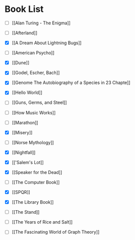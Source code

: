 # Book List

- [ ] [[Alan Turing - The Enigma]]
- [ ] [[Afterland]]
- [x] [[A Dream About Lightning Bugs]]
- [ ] [[American Psycho]]
- [x] [[Dune]]
- [x] [[Godel, Escher, Bach]]
- [x] [[Genome The Autobiography of a Species in 23 Chapte]]
- [x] [[Hello World]]
- [ ] [[Guns, Germs, and Steel]]
- [ ] [[How Music Works]]
- [ ] [[Marathon]]
- [x] [[Misery]]
- [ ] [[Norse Mythology]]
- [x] [[Nightfall]]
- [x] [['Salem's Lot]]
- [x] [[Speaker for the Dead]]
- [ ] [[The Computer Book]]
- [x] [[SPQR]]
- [x] [[The Library Book]]
- [ ] [[The Stand]]
- [ ] [[The Years of Rice and Salt]]
- [ ] [[The Fascinating World of Graph Theory]]

